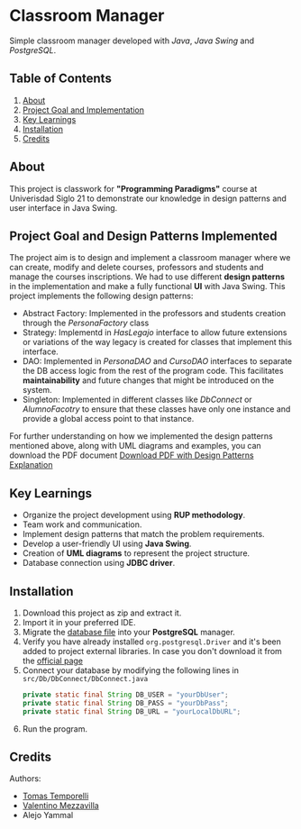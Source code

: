 # Classroom Manager
Simple classroom manager developed with _Java_, _Java Swing_ and _PostgreSQL_.

## Table of Contents
1. [About](#about)
2. [Project Goal and Implementation](#project-goal-and-design-patterns-implemented)
3. [Key Learnings](#key-learnings)
4. [Installation](#installation)
5. [Credits](#credits)

## About
This project is classwork for **"Programming Paradigms"** course at Univerisdad Siglo 21 to demonstrate our knowledge in design patterns and user interface in Java Swing. 

## Project Goal and Design Patterns Implemented
The project aim is to design and implement a classroom manager where we can create, modify and delete courses, professors and students and manage the courses inscriptions. We had to use different **design patterns** in the implementation and make a fully functional **UI** with Java Swing.
This project implements the following design patterns:
* Abstract Factory: Implemented in the professors and students creation through the _PersonaFactory_ class
* Strategy: Implementd in _HasLegajo_ interface to allow future extensions or variations of the way legacy is created for classes that implement this interface.
* DAO: Implemented in _PersonaDAO_ and _CursoDAO_ interfaces to separate the DB access logic from the rest of the program code. This facilitates **maintainability** and future changes that might be introduced on the system.
* Singleton: Implemented in different classes like _DbConnect_ or _AlumnoFacotry_ to ensure that these classes have only one instance and provide a global access point to that instance.

For further understanding on how we implemented the design patterns mentioned above, along with UML diagrams and examples, you can download the PDF document
[Download PDF with Design Patterns Explanation](https://drive.google.com/file/d/13nKLwkKsUrTHJKEi6KVOIUl6LfjNab0y/view?usp=sharing)


## Key Learnings
* Organize the project development using **RUP methodology**.
* Team work and communication.
* Implement design patterns that match the problem requirements.
* Develop a user-friendly UI using **Java Swing**.
* Creation of **UML diagrams** to represent the project structure.
* Database connection using **JDBC driver**.

## Installation
1. Download this project as zip and extract it.
2. Import it in your preferred IDE.
3. Migrate the [database file](DBFacultad.sql) into your **PostgreSQL** manager.
4. Verify you have already installed `org.postgresql.Driver` and it's been added to project external libraries. In case you don't download it from the [official page](https://jdbc.postgresql.org/download/)
5. Connect your database by modifying the following lines in
   `src/Db/DbConnect/DbConnect.java`
   ```java
   private static final String DB_USER = "yourDbUser";
   private static final String DB_PASS = "yourDbPass";     
   private static final String DB_URL = "yourLocalDbURL";

6. Run the program.

## Credits
Authors:
* [Tomas Temporelli](github.com/tototempo)
* [Valentino Mezzavilla](github.com/valenmezza)
* Alejo Yammal
